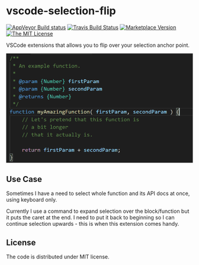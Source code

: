 # vscode-selection-flip

[![AppVeyor Build status](https://ci.appveyor.com/api/projects/status/gjcdelf5727f824r?svg=true&passingText=master%20%E2%9C%93)](https://ci.appveyor.com/project/mlewand/vscode-selection-flip) [![Travis Build Status](https://travis-ci.org/mlewand/vscode-selection-flip.svg?branch=master)](https://travis-ci.org/mlewand/vscode-selection-flip)
[![Marketplace Version](https://vsmarketplacebadge.apphb.com/version/mlewand.vscode-selection-flip.svg "Current Release")](https://marketplace.visualstudio.com/items?itemName=mlewand.vscode-selection-flip)
[![The MIT License](https://img.shields.io/badge/license-MIT-green.svg?style=flat-square)](https://opensource.org/licenses/MIT)

VSCode extensions that allows you to flip over your selection anchor point.

![Example usage of vscode-selection-flip extension](assets/vscode-selection-flip.gif)

## Use Case

Sometimes I have a need to select whole function and its API docs at once, using keyboard only.

Currently I use a command to expand selection over the block/function but it puts the caret at the end. I need to put it back to beginning so I can continue selection upwards - this is when this extension comes handy.

## License

The code is distributed under MIT license.